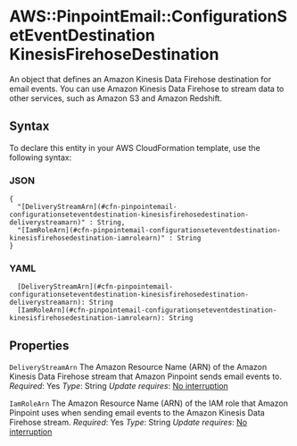 # AWS::PinpointEmail::ConfigurationSetEventDestination KinesisFirehoseDestination<a name="aws-properties-pinpointemail-configurationseteventdestination-kinesisfirehosedestination"></a>

An object that defines an Amazon Kinesis Data Firehose destination for email events\. You can use Amazon Kinesis Data Firehose to stream data to other services, such as Amazon S3 and Amazon Redshift\.

## Syntax<a name="aws-properties-pinpointemail-configurationseteventdestination-kinesisfirehosedestination-syntax"></a>

To declare this entity in your AWS CloudFormation template, use the following syntax:

### JSON<a name="aws-properties-pinpointemail-configurationseteventdestination-kinesisfirehosedestination-syntax.json"></a>

```
{
  "[DeliveryStreamArn](#cfn-pinpointemail-configurationseteventdestination-kinesisfirehosedestination-deliverystreamarn)" : String,
  "[IamRoleArn](#cfn-pinpointemail-configurationseteventdestination-kinesisfirehosedestination-iamrolearn)" : String
}
```

### YAML<a name="aws-properties-pinpointemail-configurationseteventdestination-kinesisfirehosedestination-syntax.yaml"></a>

```
  [DeliveryStreamArn](#cfn-pinpointemail-configurationseteventdestination-kinesisfirehosedestination-deliverystreamarn): String
  [IamRoleArn](#cfn-pinpointemail-configurationseteventdestination-kinesisfirehosedestination-iamrolearn): String
```

## Properties<a name="aws-properties-pinpointemail-configurationseteventdestination-kinesisfirehosedestination-properties"></a>

`DeliveryStreamArn`  <a name="cfn-pinpointemail-configurationseteventdestination-kinesisfirehosedestination-deliverystreamarn"></a>
The Amazon Resource Name \(ARN\) of the Amazon Kinesis Data Firehose stream that Amazon Pinpoint sends email events to\.
*Required*: Yes
*Type*: String
*Update requires*: [No interruption](https://docs.aws.amazon.com/AWSCloudFormation/latest/UserGuide/using-cfn-updating-stacks-update-behaviors.html#update-no-interrupt)

`IamRoleArn`  <a name="cfn-pinpointemail-configurationseteventdestination-kinesisfirehosedestination-iamrolearn"></a>
The Amazon Resource Name \(ARN\) of the IAM role that Amazon Pinpoint uses when sending email events to the Amazon Kinesis Data Firehose stream\.
*Required*: Yes
*Type*: String
*Update requires*: [No interruption](https://docs.aws.amazon.com/AWSCloudFormation/latest/UserGuide/using-cfn-updating-stacks-update-behaviors.html#update-no-interrupt)
